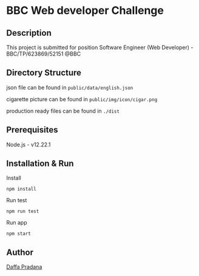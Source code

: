 # BBC Web developer Challenge

## Description

This project is submitted for position Software Engineer (Web Developer) - BBC/TP/623869/52151 @BBC

## Directory Structure

json file can be found in `public/data/english.json`

cigarette picture can be found in `public/img/icon/cigar.png`

production ready files can be found in `./dist`

## Prerequisites

Node.js - v12.22.1

## Installation & Run

Install

    npm install

Run test

    npm run test

Run app

    npm start

## Author

[Daffa Pradana](https://github.com/daffaarravi)
